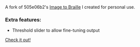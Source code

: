 A fork of 505e06b2's [Image to Braille](https://github.com/505e06b2/Image-to-Braille) I created for personal use.

### Extra features:
<ul>
  <li>Threshold slider to allow fine-tuning output</li>
</ul>

[Check it out!](https://voxelbugged.github.io/Image-to-Braille/)
